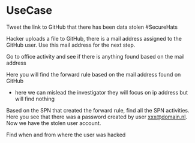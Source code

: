 # UseCase

Tweet the link to GitHub that there has been data stolen #SecureHats

Hacker uploads a file to GitHub, there is a mail address assigned to the GitHub user. Use this mail address for the next step.

Go to office activity and see if there is anything found based on the mail address

Here you will find the forward rule based on the mail address found on GitHub

-	here we can mislead the investigator they will focus on ip address but will find nothing

Based on the SPN that created the forward rule, find all the SPN activities. Here you see that there was a password created by user xxx@domain.nl. Now we have the stolen user account.

Find when and from where the user was hacked
